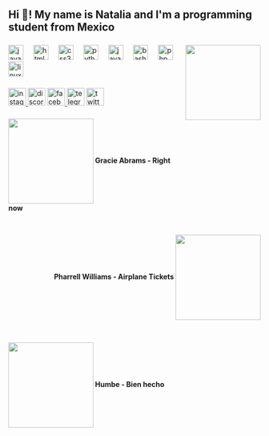 <h2 align="left">Hi 👋! My name is Natalia and I'm a programming student from Mexico</h2>

###

<img align="right" height="150" src="https://media1.giphy.com/media/k0ijJhqrUP4T2EvmJ1/giphy.gif?cid=ecf05e47lgf183ovyd73yuzgwj0u18bkxcqhys1wveon7zrt&ep=v1_gifs_related&rid=giphy.gif&ct=g"  />

###

<div align="left">
  <img src="https://cdn.jsdelivr.net/gh/devicons/devicon/icons/javascript/javascript-original.svg" height="30" alt="javascript logo"  />
  <img width="12" />
  <img src="https://cdn.jsdelivr.net/gh/devicons/devicon/icons/html5/html5-original.svg" height="30" alt="html5 logo"  />
  <img width="12" />
  <img src="https://cdn.jsdelivr.net/gh/devicons/devicon/icons/css3/css3-original.svg" height="30" alt="css3 logo"  />
  <img width="12" />
  <img src="https://cdn.jsdelivr.net/gh/devicons/devicon/icons/python/python-original.svg" height="30" alt="python logo"  />
  <img width="12" />
  <img src="https://cdn.jsdelivr.net/gh/devicons/devicon/icons/java/java-original.svg" height="30" alt="java logo"  />
  <img width="12" />
  <img src="https://cdn.jsdelivr.net/gh/devicons/devicon/icons/bash/bash-original.svg" height="30" alt="bash logo"  />
  <img width="12" />
  <img src="https://cdn.jsdelivr.net/gh/devicons/devicon/icons/php/php-original.svg" height="30" alt="php logo"  />
  <img width="12" />
  <img src="https://cdn.jsdelivr.net/gh/devicons/devicon/icons/linux/linux-original.svg" height="30" alt="linux logo"  />
</div>

###

<div align="left">
  <a href="https://instagram.com/nath_mr?igshid=NzZlODBkYWE4Ng==" target="_blank">
    <img src="https://img.shields.io/static/v1?message=Instagram&logo=instagram&label=&color=E4405F&logoColor=white&labelColor=&style=for-the-badge" height="35" alt="instagram logo"  />
  </a>
  <img src="https://img.shields.io/static/v1?message=Discord&logo=discord&label=&color=7289DA&logoColor=white&labelColor=&style=for-the-badge" height="35" alt="discord logo"  />
  <a href="https://www.facebook.com/profile.php?id=100010208296260&mibextid=2JQ9oc" target="_blank">
    <img src="https://img.shields.io/static/v1?message=Facebook&logo=facebook&label=&color=1877F2&logoColor=white&labelColor=&style=for-the-badge" height="35" alt="facebook logo"  />
  </a>
  <img src="https://img.shields.io/static/v1?message=Telegram&logo=telegram&label=&color=2CA5E0&logoColor=white&labelColor=&style=for-the-badge" height="35" alt="telegram logo"  />
  <a href="https://x.com/Nath_mr1?t=s6usrVeb8hHvh8_zLz1z9A&s=09" target="_blank">
    <img src="https://img.shields.io/static/v1?message=Twitter&logo=twitter&label=&color=1DA1F2&logoColor=white&labelColor=&style=for-the-badge" height="35" alt="twitter logo"  />
  </a>
</div>

###

<div align="center">
  <p align="left"><a href = "https://music.youtube.com/watch?v=hP4mx6fyUEQ&si=ZE3ZeP__WzkUhWjv"><img src = "https://i.pinimg.com/564x/74/96/6e/74966e570d226cb005efb626d1eb670c.jpg" width = 170 align = "center"/></a><b> Gracie Abrams - Right now</b></p>
  <br>
  <p align="right"><b> Pharrell Williams - Airplane Tickets </b><a href = "https://music.youtube.com/watch?v=RAwbrTxNet4&si=-FRL6vvRuQl5SU3Q"><img src = "https://i.pinimg.com/564x/aa/00/fa/aa00fa95352ff3ecafa4f17d87e4bfb8.jpg" width = 170 align = "center"/></a></p>
<br>
<p align="left"><a href = "https://music.youtube.com/watch?v=dteS0K37wYQ&si=Yt1osAJcoVd89455"><img src = "https://i.pinimg.com/564x/85/85/e8/8585e8871427f4ca070dd93e602602cc.jpg" width = 170 align = "center"/></a><b> Humbe - Bien hecho </b></p>

 
</div>
<br>


###
